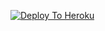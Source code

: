 [![Deploy To Heroku](https://www.herokucdn.com/deploy/button.svg)](https://heroku.com/deploy/?template=https://github.com/MATIZT/txt_Mahi)

